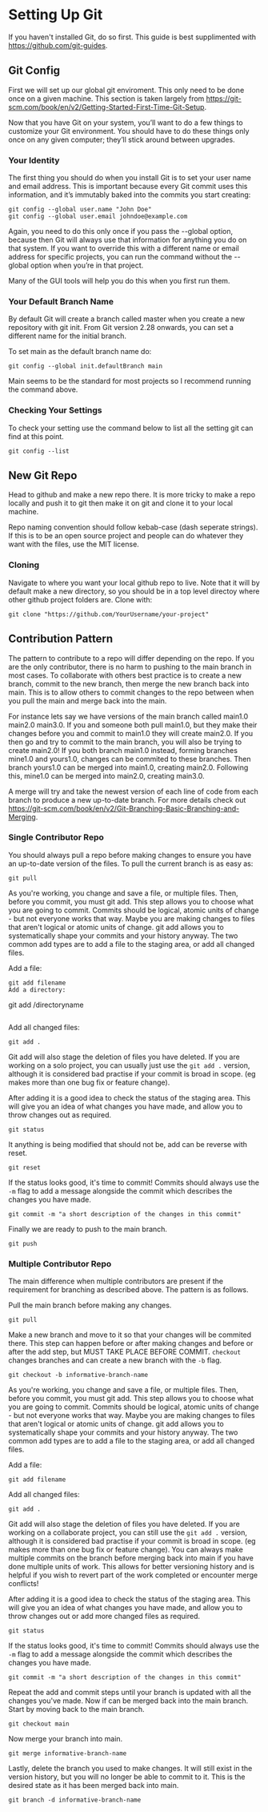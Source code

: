 # Setting Up Git

If you haven't installed Git, do so first. This guide is best supplimented with https://github.com/git-guides. 

## Git Config 

First we will set up our global git enviroment. This only need to be done once on a given machine. This section is taken largely from https://git-scm.com/book/en/v2/Getting-Started-First-Time-Git-Setup.

Now that you have Git on your system, you’ll want to do a few things to customize your Git environment. You should have to do these things only once on any given computer; they’ll stick around between upgrades. 

### Your Identity

The first thing you should do when you install Git is to set your user name and email address. This is important because every Git commit uses this information, and it’s immutably baked into the commits you start creating:

```
git config --global user.name "John Doe"
git config --global user.email johndoe@example.com
```

Again, you need to do this only once if you pass the --global option, because then Git will always use that information for anything you do on that system. If you want to override this with a different name or email address for specific projects, you can run the command without the --global option when you’re in that project.

Many of the GUI tools will help you do this when you first run them.

### Your Default Branch Name

By default Git will create a branch called master when you create a new repository with git init. From Git version 2.28 onwards, you can set a different name for the initial branch.

To set main as the default branch name do:

```
git config --global init.defaultBranch main
```

Main seems to be the standard for most projects so I recommend running the command above.

### Checking Your Settings

To check your setting use the command below to list all the setting git can find at this point.

```
git config --list
```

## New Git Repo

Head to github and make a new repo there. It is more tricky to make a repo locally and push it to git then make it on git and clone it to your local machine.

Repo naming convention should follow kebab-case (dash seperate strings). If this is to be an open source project and people can do whatever they want with the files, use the MIT license. 

### Cloning

Navigate to where you want your local github repo to live. Note that it will by default make a new directory, so you should be in a top level directoy where other github project folders are. Clone with:

```
git clone "https://github.com/YourUsername/your-project"
```

## Contribution Pattern

The pattern to contribute to a repo will differ depending on the repo. If you are the only contributor, there is no harm to pushing to the main branch in most cases. To collaborate with others best practice is to create a new branch, commit to the new branch, then merge the new branch back into main. This is to allow others to commit changes to the repo between when you pull the main and merge back into the main. 

For instance lets say we have versions of the main branch called main1.0 main2.0 main3.0. If you and someone both pull main1.0, but they make their changes before you and commit to main1.0 they will create main2.0. If you then go and try to commit to the main branch, you will also be trying to create main2.0! If you both branch main1.0 instead, forming branches mine1.0 and yours1.0, changes can be commited to these branches. Then branch yours1.0 can be merged into main1.0, creating main2.0. Following this, mine1.0 can be merged into main2.0, creating main3.0. 

A merge will try and take the newest version of each line of code from each branch to produce a new up-to-date branch. For more details check out https://git-scm.com/book/en/v2/Git-Branching-Basic-Branching-and-Merging.

### Single Contributor Repo

You should always pull a repo before making changes to ensure you have an up-to-date version of the files. To pull the current branch is as easy as:

```
git pull
```

As you're working, you change and save a file, or multiple files. Then, before you commit, you must git add. This step allows you to choose what you are going to commit. Commits should be logical, atomic units of change - but not everyone works that way. Maybe you are making changes to files that aren't logical or atomic units of change. git add allows you to systematically shape your commits and your history anyway. The two common add types are to add a file to the staging area, or add all changed files.

Add a file:
``` 
git add filename
Add a directory:
```
git add /directoryname
```
```
Add all changed files:
``` 
git add .
```

Git add will also stage the deletion of files you have deleted. If you are working on a solo project, you can usually just use the ```git add .``` version, although it is considered bad practise if your commit is broad in scope. (eg makes more than one bug fix or feature change). 

After adding it is a good idea to check the status of the staging area. This will give you an idea of what changes you have made, and allow you to throw changes out as required. 

``` 
git status
```

It anything is being modified that should not be, add can be reverse with reset.

```
git reset
```

If the status looks good, it's time to commit! Commits should always use the ```-m``` flag to add a message alongside the commit which describes the changes you have made. 

```
git commit -m "a short description of the changes in this commit"
```

Finally we are ready to push to the main branch. 

```
git push
```

### Multiple Contributor Repo

The main difference when multiple contributors are present if the requirement for branching as described above. The pattern is as follows. 

Pull the main branch before making any changes. 

```
git pull
```

Make a new branch and move to it so that your changes will be commited there. This step can happen before or after making changes and before or after the add step, but MUST TAKE PLACE BEFORE COMMIT. ```checkout``` changes branches and can create a new branch with the ```-b``` flag. 

```
git checkout -b informative-branch-name
```

As you're working, you change and save a file, or multiple files. Then, before you commit, you must git add. This step allows you to choose what you are going to commit. Commits should be logical, atomic units of change - but not everyone works that way. Maybe you are making changes to files that aren't logical or atomic units of change. git add allows you to systematically shape your commits and your history anyway. The two common add types are to add a file to the staging area, or add all changed files.

Add a file:
``` 
git add filename
```
Add all changed files:
``` 
git add .
```

Git add will also stage the deletion of files you have deleted. If you are working on a collaborate project, you can still use the ```git add .``` version, although it is considered bad practise if your commit is broad in scope. (eg makes more than one bug fix or feature change). You can always make multiple commits on the branch before merging back into main if you have done multiple units of work. This allows for better versioning history and is helpful if you wish to revert part of the work completed or encounter merge conflicts! 

After adding it is a good idea to check the status of the staging area. This will give you an idea of what changes you have made, and allow you to throw changes out or add more changed files as required. 

``` 
git status
```

If the status looks good, it's time to commit! Commits should always use the ```-m``` flag to add a message alongside the commit which describes the changes you have made. 

```
git commit -m "a short description of the changes in this commit"
```

Repeat the add and commit steps until your branch is updated with all the changes you've made. Now if can be merged back into the main branch. Start by moving back to the main branch.

```
git checkout main
```

Now merge your branch into main.

```
git merge informative-branch-name
```

Lastly, delete the branch you used to make changes. It will still exist in the version history, but you will no longer be able to commit to it. This is the desired state as it has been merged back into main. 

```
git branch -d informative-branch-name
```


